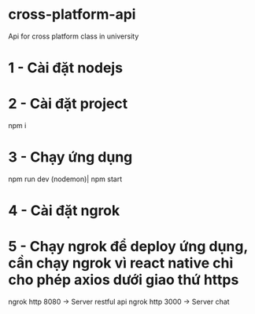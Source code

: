 # cross-platform-api
Api for cross platform class in university
# 1 - Cài đặt nodejs
# 2 - Cài đặt project
npm i
# 3 - Chạy ứng dụng
npm run dev (nodemon)| npm start
# 4 - Cài đặt ngrok
# 5 - Chạy ngrok để deploy ứng dụng, cần chạy ngrok vì react native chỉ cho phép axios dưới giao thứ https
ngrok http 8080 -> Server restful api
ngrok http 3000 -> Server chat 